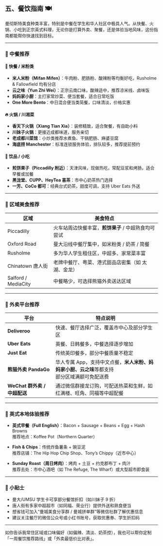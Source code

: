 ## 五、餐饮指南 🍽️

曼彻斯特美食种类丰富，特别是中餐在学生和华人社区中极具人气。从快餐、火锅、小吃到正宗英式料理，无论你是打算外卖、聚餐，还是体验当地风味，这份指南都能帮你快速找到目标。

---

### 🍜 中餐推荐

#### 🥡 快餐 / 米粉类

- **米人米粉（Mifan Mifen）**：牛肉粉、肥肠粉、酸辣粉等均衡好吃，Rusholme & Fallowfield 均有分店
- **云之味（Yun Zhi Wei）**：正宗云南口味，酸辣适中，推荐凉米线、卤味饭
- **妈妈家小厨**：主打家常炒菜、便当套餐，适合日常吃饭
- **One More Bento**：中日混合便当类简餐，口味清淡，价格实惠

#### 🔥 火锅 / 川湘菜

- **香天下火锅（Xiang Tian Xia）**：装修精致，适合聚餐，有自助小料
- **川妹子火锅**：更接近成都味道，服务亲切
- **老成都川菜馆**：小炒类推荐水煮鱼、干锅肥肠、麻婆豆腐
- **海底捞 Manchester**：标准连锁服务体验，排队较多，推荐提前预约

#### 🧋 饮品 / 小吃

- **煎饼果子（Piccadilly 附近）**：天津风味，现做热吃，常配豆浆和烤肠，适合早餐或加餐
- **黑泷堂、CUPP、HeyTea 喜茶**：市中心奶茶热门选择
- **一芳、CoCo 都可**：经典台式奶茶，甜度可调，支持 Uber Eats 外送

---

### 📍 区域美食推荐

| 区域           | 美食特点                               |
|----------------|----------------------------------------|
| Piccadilly     | 火车站周边快餐丰富，**煎饼果子** / 中超熟食均可尝试 |
| Oxford Road    | 曼大沿线中餐厅集中，如米粉类 / 奶茶 / 简餐         |
| Rusholme       | 多为华人学生租住区，中超多、家常菜丰富              |
| Chinatown 唐人街 | 老牌中餐厅、粤菜、港式甜品店密集（如 太湖、金龙）     |
| Salford / MediaCity | 中餐略少，可选择熊猫外卖送达区域                 |

---

### 🛵 外卖平台推荐

| 平台        | 特点说明                                           |
|-------------|----------------------------------------------------|
| **Deliveroo** | 快速、餐厅选择广泛，覆盖市中心及部分学生区                     |
| **Uber Eats** | 英餐、日韩餐多，中餐选择逐步增加                               |
| **Just Eat**  | 传统英印餐多，部分中餐质量不稳定                               |
| **熊猫外卖 PandaGo** | 华人专属 App，支持中文点餐，**米人米粉、妈妈家小厨、云之味**等都支持<br>部分区域满额可免配送费 |
| **WeChat 群外卖 / 中超配送** | 通过微信群接龙订购，可配送热菜和生鲜，如红满楼、旺角、同福等中超配餐 |

---

### 🥩 英式本地体验推荐

- **英式早餐（Full English）**：Bacon + Sausage + Beans + Egg + Hash Browns  
  推荐地点：Koffee Pot（Northern Quarter）
  
- **Fish & Chips**：传统炸鱼薯条 + 豌豆泥  
  推荐店铺：The Hip Hop Chip Shop、Tony’s Chippy（近市中心）

- **Sunday Roast（周日烤肉）**：烤肉 + 土豆 + 约克郡布丁 + 肉汁  
  推荐去处：市中心酒吧（如 The Refuge, The Wharf）或大型超市即食装

---

### 🛒 小贴士

- 曼大/UMSU 学生卡可享部分餐馆折扣（如川妹子 9 折）
- 唐人街有多家中超超市（如同福、荣业行）提供外送和熟食便当
- 想省钱可加入“曼城美食分享群 / 曼城拼单群”等微信社群了解优惠信息
- 建议关注餐厅的微信公众号或小红书账号，获取优惠券、学生折扣码

---

如你告诉我常住区域或口味偏好（如偏辣、清淡、奶茶控），我也可以帮你定制「一周餐饮推荐路线」或「外卖最低价比对表」。